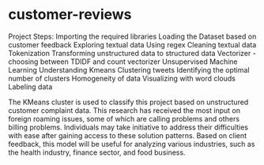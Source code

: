 # customer-reviews

Project Steps:
Importing the required libraries
Loading the Dataset based on customer
feedback
Exploring textual data
Using regex
Cleaning textual data
Tokenization
Transforming unstructured data to structured data
Vectorizer - choosing between TDIDF and count vectorizer
Unsupervised Machine Learning
Understanding Kmeans
Clustering tweets
Identifying the optimal number of clusters
Homogeneity of data
Visualizing with word clouds
Labeling data

The KMeans cluster is used to classify this project based on unstructured customer complaint data. This research has received the most input on foreign roaming issues, some of which are calling problems and others billing problems. Individuals may take initiative to address their difficulties with ease after gaining access to these solution patterns. Based on client feedback, this model will be useful for analyzing various industries, such as the health industry, finance sector, and food business.

